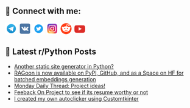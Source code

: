 ## 🔎 Connect with me:
[<img src="https://github.com/bullbesh/bullbesh/blob/main/images/Telegram.png" width="32" height="32" />](https://t.me/bullbesh)
[<img src="https://github.com/bullbesh/bullbesh/blob/main/images/VK.png" width="32" height="32" />](https://vk.com/bullbesh)
[<img src="https://github.com/bullbesh/bullbesh/blob/main/images/Twitter.png" width="32" height="32" />](https://twitter.com/bullbesh1)
[<img src="https://github.com/bullbesh/bullbesh/blob/main/images/Instagram.png" width="32" height="32" />](https://www.instagram.com/bullbesh)
[<img src="https://github.com/bullbesh/bullbesh/blob/main/images/Reddit.png" width="32" height="32" />](https://www.reddit.com/user/bullbesh)
[<img src="https://github.com/bullbesh/bullbesh/blob/main/images/YouTube.png" width="32" height="32" />](https://www.youtube.com/channel/UCtfjRs6uzgq5mfm8S06WTcg)

## 📕 Latest r/Python Posts
<!-- BLOG-POST-LIST:START -->
- [Another static site generator in Python?](https://www.reddit.com/r/Python/comments/1eq6j7o/another_static_site_generator_in_python/)
- [RAGoon is now available on PyPI, GitHub, and as a Space on HF for batched embeddings generation](https://www.reddit.com/r/Python/comments/1eq5wh0/ragoon_is_now_available_on_pypi_github_and_as_a/)
- [Monday Daily Thread: Project ideas!](https://www.reddit.com/r/Python/comments/1epzext/monday_daily_thread_project_ideas/)
- [Feeback On Project to see if its resume worthy or not](https://www.reddit.com/r/Python/comments/1epxjiy/feeback_on_project_to_see_if_its_resume_worthy_or/)
- [I created my own autoclicker using Customtkinter](https://www.reddit.com/r/Python/comments/1epurz2/i_created_my_own_autoclicker_using_customtkinter/)
<!-- BLOG-POST-LIST:END -->
